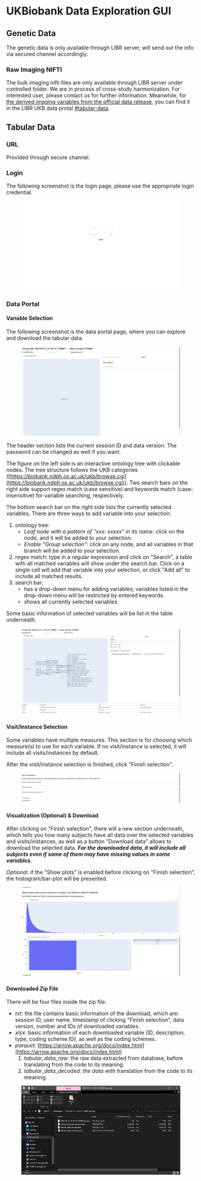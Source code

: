 # UKBiobank Data Exploration GUI

## Genetic Data

The genetic data is only available through LIBR server, will send out the info via secured channel accordingly.&#x20;

### Raw Imaging NIFTI

The bulk imaging nifti files are only available through LIBR server under controlled folder. We are in process of cross-study harmonization. For interested user, please contact us for further information. Meanwhile, for [the derived imaging variables from the official data release](https://biobank.ctsu.ox.ac.uk/crystal/crystal/docs/brain\_mri.pdf), you can find it in the LIBR UKB data protal [#tabular-data](ukbiobank-data-exploration-gui.md#tabular-data "mention").&#x20;

## Tabular Data

### URL

Provided through secure channel.&#x20;

### Login

The following screenshot is the login page, please use the appropriate login credential.&#x20;

<figure><img src="../../.gitbook/assets/image (1).png" alt=""><figcaption></figcaption></figure>

### Data Portal

#### Variable Selection

The following screenshot is the data portal page, where you can explore and download the tabular data.

<figure><img src="../../.gitbook/assets/image (5).png" alt=""><figcaption></figcaption></figure>

The header section lists the current session ID and data version. The password can be changed as well if you want.



The figure on the left side is an interactive ontology tree with clickable nodes. The tree structure follows the UKB categories ([https://biobank.ndph.ox.ac.uk/ukb/browse.cgi](https://biobank.ndph.ox.ac.uk/ukb/browse.cgi)). Two search bars on the right side support regex match (case sensitive) and keywords match (case-insensitive) for variable searching, respectively.&#x20;

The bottom search bar on the right side lists the currently selected variables. There are three ways to add variable into your selection:

1. ontology tree:&#x20;
   * _Leaf node with a pattern of "xxx: xxxxx" in its name_: click on the node, and it will be added to your selection.
   * _Enable "Group selection"_: click on any node, and all variables in that branch will be added to your selection.
2. regex match: type in a regular expression and click on "Search", a table with all matched variables will show under the search bar. Click on a single cell will add that variable into your selection, or click "Add all" to include all matched results.
3. search bar:&#x20;
   * has a drop-down menu for adding variables; variables listed in the drop-down menu will be restricted by entered keywords.
   * shows all currently selected variables.

Some basic information of selected variables will be list in the table underneath.

<figure><img src="../../.gitbook/assets/image (3).png" alt=""><figcaption></figcaption></figure>

#### Visit/Instance Selection

Some variables have multiple measures. This section is for choosing which measure(s) to use for each variable. If no visit/instance is selected, it will include all visits/instances by default.

After the visit/instance selection is finished, click "Finish selection".

<figure><img src="../../.gitbook/assets/image (2).png" alt=""><figcaption></figcaption></figure>

#### Visualization (Optional) & Download

After clicking on "Finish selection", there will a new section underneath, which tells you how many subjects have all data over the selected variables and visits/instances, as well as a button "Download data" allows to download the selected data. _**For the downloaded data, it will include all subjects even if some of them may have missing values in some variables.**_

_Optional_: if the "Show plots" is enabled before clicking on "Finish selection", the histogram/bar-plot will be presented.

<figure><img src="../../.gitbook/assets/image (8).png" alt=""><figcaption></figcaption></figure>

#### Downloaded Zip File

There will be four files inside the zip file.

* _txt_: the file contains basic information of the download, which are: session ID, user name, timestamp of clicking "Finish selection", data version, number and IDs of downloaded variables.
* _xlsx_: basic information of each downloaded variable (ID, description, type, coding scheme ID), as well as the coding schemes.
* _parquet_: [https://arrow.apache.org/docs/index.html](https://arrow.apache.org/docs/index.html)
  1. _tabular\_data\_raw:_ the raw data extracted from database, before translating from the code to its meaning.
  2. _tabular\_data\_decoded: the data with_ translation from the code to its meaning.

<figure><img src="../../.gitbook/assets/image (4).png" alt=""><figcaption></figcaption></figure>
